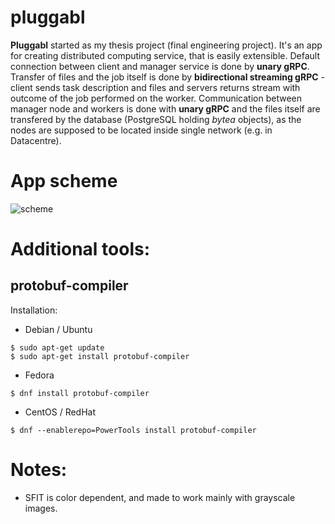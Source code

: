 # pluggabl
**Pluggabl** started as my thesis project (final engineering project). It's an app for creating distributed computing service, that is easily extensible. Default connection between client and manager service is done by **unary gRPC**. Transfer of files and the job itself is done by **bidirectional streaming gRPC** - client sends task description and files and servers returns stream with outcome of the job performed on the worker. Communication between manager node and workers is done with **unary gRPC** and the files itself are transfered by the database (PostgreSQL holding *bytea* objects), as the nodes are supposed to be located inside single network (e.g. in Datacentre).

# App scheme

![scheme](./docs/uml/deployment_uml.png)

# Additional tools:

## protobuf-compiler

Installation:
- Debian / Ubuntu
```
$ sudo apt-get update
$ sudo apt-get install protobuf-compiler
```
- Fedora 
```
$ dnf install protobuf-compiler
```
- CentOS / RedHat
```
$ dnf --enablerepo=PowerTools install protobuf-compiler
```

# Notes:

- SFIT is color dependent, and made to work mainly with grayscale images.
